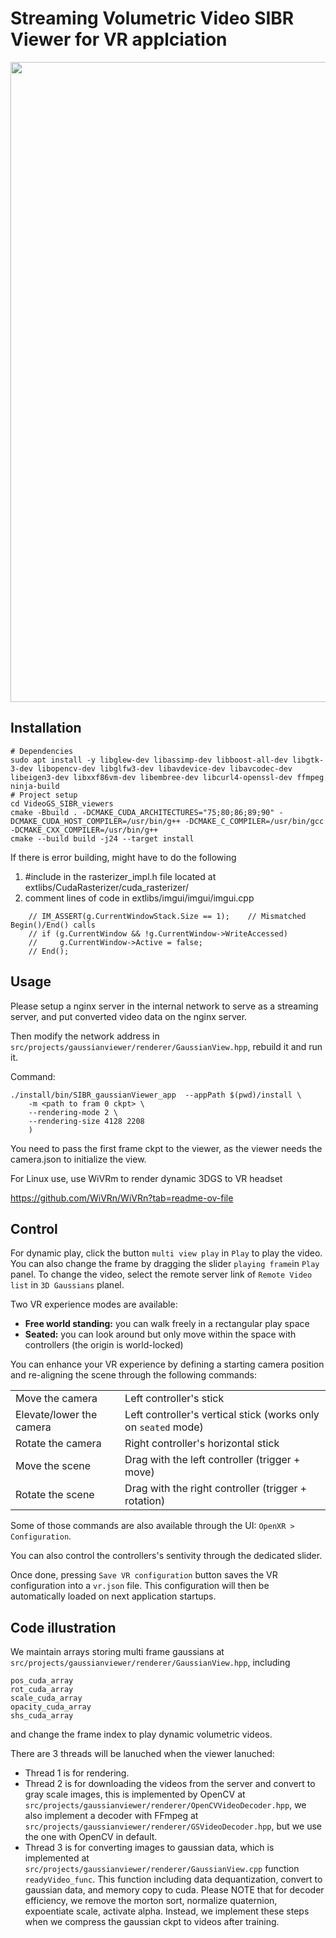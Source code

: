 # Streaming Volumetric Video SIBR Viewer for VR applciation

<img src="assets/viewer.gif" width="1024">

## Installation

```
# Dependencies
sudo apt install -y libglew-dev libassimp-dev libboost-all-dev libgtk-3-dev libopencv-dev libglfw3-dev libavdevice-dev libavcodec-dev libeigen3-dev libxxf86vm-dev libembree-dev libcurl4-openssl-dev ffmpeg ninja-build
# Project setup
cd VideoGS_SIBR_viewers
cmake -Bbuild . -DCMAKE_CUDA_ARCHITECTURES="75;80;86;89;90" -DCMAKE_CUDA_HOST_COMPILER=/usr/bin/g++ -DCMAKE_C_COMPILER=/usr/bin/gcc -DCMAKE_CXX_COMPILER=/usr/bin/g++
cmake --build build -j24 --target install
```

If there is error building, might have to do the following
1. #include <cstdint> in the rasterizer_impl.h file located at extlibs/CudaRasterizer/cuda_rasterizer/
2. comment lines of code in extlibs/imgui/imgui/imgui.cpp

```
    // IM_ASSERT(g.CurrentWindowStack.Size == 1);    // Mismatched Begin()/End() calls
    // if (g.CurrentWindow && !g.CurrentWindow->WriteAccessed)
    //     g.CurrentWindow->Active = false;
    // End();
```

## Usage

Please setup a nginx server in the internal network to serve as a streaming server, and put converted video data on the nginx server. 

Then modify the network address in `src/projects/gaussianviewer/renderer/GaussianView.hpp`, rebuild it and run it. 

Command:
```
./install/bin/SIBR_gaussianViewer_app  --appPath $(pwd)/install \
    -m <path to fram 0 ckpt> \
    --rendering-mode 2 \
    --rendering-size 4128 2208
    )
```
You need to pass the first frame ckpt to the viewer, as the viewer needs the camera.json to initialize the view. 

For Linux use, use WiVRm to render dynamic 3DGS to VR headset

https://github.com/WiVRn/WiVRn?tab=readme-ov-file

## Control



For dynamic play, click the button `multi view play` in `Play` to play the video. You can also change the frame by dragging the slider `playing frame`in `Play` panel. To change the video, select the remote server link of `Remote Video list` in `3D Gaussians` planel. 

Two VR experience modes are available:
* **Free world standing:** you can walk freely in a rectangular play space
* **Seated:** you can look around but only move within the space with controllers (the origin is world-locked)

You can enhance your VR experience by defining a starting camera position and re-aligning the scene through the following commands:

|          |         |
| -------- | ------- |
| Move the camera | Left controller's stick |
| Elevate/lower the camera | Left controller's vertical stick (works only on `seated` mode) |
| Rotate the camera | Right controller's horizontal stick |
| Move the scene | Drag with the left controller (trigger + move) |
| Rotate the scene | Drag with the right controller (trigger + rotation) |

Some of those commands are also available through the UI: `OpenXR > Configuration`.

You can also control the controllers's sentivity through the dedicated slider.

Once done, pressing `Save VR configuration` button saves the VR configuration into a `vr.json` file. This configuration will then be automatically loaded on next application startups.



## Code illustration

We maintain arrays storing multi frame gaussians at `src/projects/gaussianviewer/renderer/GaussianView.hpp`, including
```
pos_cuda_array
rot_cuda_array
scale_cuda_array
opacity_cuda_array
shs_cuda_array
```
and change the frame index to play dynamic volumetric videos. 

There are 3 threads will be lanuched when the viewer lanuched:
- Thread 1 is for rendering. 
- Thread 2 is for downloading the videos from the server and convert to gray scale images, this is implemented by OpenCV at `src/projects/gaussianviewer/renderer/OpenCVVideoDecoder.hpp`, we also implement a decoder with FFmpeg at `src/projects/gaussianviewer/renderer/GSVideoDecoder.hpp`, but we use the one with OpenCV in default.
- Thread 3 is for converting images to gaussian data, which is implemented at `src/projects/gaussianviewer/renderer/GaussianView.cpp` function `readyVideo_func`. This function including data dequantization, convert to gaussian data, and memory copy to cuda. Please NOTE that for decoder efficiency, we remove the morton sort, normalize quaternion, expoentiate scale, activate alpha. Instead, we implement these steps when we compress the gaussian ckpt to videos after training. 

